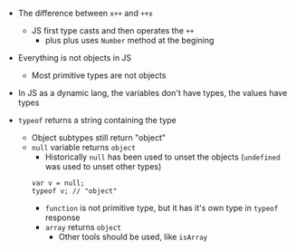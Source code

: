- The difference between `x++` and `++x` 
    - JS first type casts and then operates the `++`
        - plus plus uses `Number` method at the begining
    
- Everything is not objects in JS
    - Most primitive types are not objects
- In JS as a dynamic lang, the variables don't have types, the values have types
- `typeof` returns a string containing the type
    - Object subtypes still return "object"
    - `null` variable returns `object`
        - Historically `null` has been used to unset the objects (`undefined` was used to unset other types)
        ```
        var v = null;
        typeof v; // "object"
        ```
        - `function` is not primitive type, but it has it's own type in `typeof` response
        - `array` returns `object`
            - Other tools should be used, like `isArray`